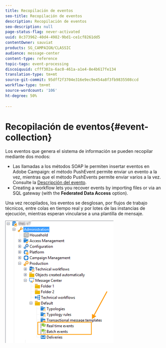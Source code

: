 ```yaml
---
title: Recopilación de eventos
seo-title: Recopilación de eventos
description: Recopilación de eventos
seo-description: null
page-status-flag: never-activated
uuid: 8c373962-40d4-4982-9bd1-ce1cf8261dd5
contentOwner: sauviat
products: SG_CAMPAIGN/CLASSIC
audience: message-center
content-type: reference
topic-tags: event-processing
discoiquuid: cfff302a-6ac0-461a-a1e4-8e4b617fe134
translation-type: tm+mt
source-git-commit: 95dff2f3704e316e9ec9e454a8f3fb9835508ccd
workflow-type: tm+mt
source-wordcount: '106'
ht-degree: 50%

---
```



# Recopilación de eventos{#event-collection}

Los eventos que genera el sistema de información se pueden recopilar mediante dos modos:

* Las llamadas a los métodos SOAP le permiten insertar eventos en Adobe Campaign: el método PushEvent permite enviar un evento a la vez, mientras que el método PushEvents permite enviar varios a la vez. Consulte la [Descripción del evento](../../message-center/using/event-description.md).
* Creating a workflow lets you recover events by importing files or via an SQL gateway (with the **Federated Data Access** option).

Una vez recopilados, los eventos se desglosan, por flujos de trabajo técnicos, entre colas en tiempo real y por lotes de las instancias de ejecución, mientras esperan vincularse a una plantilla de mensaje.

![](assets/messagecenter_events_queues_001.png)
